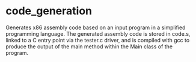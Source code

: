 # code_generation
Generates x86 assembly code based on an input program in a simplified programming language. The generated assembly code is stored in code.s, linked to a C entry point via the tester.c driver, and is compiled with gcc to produce the output of the main method within the Main class of the program.
